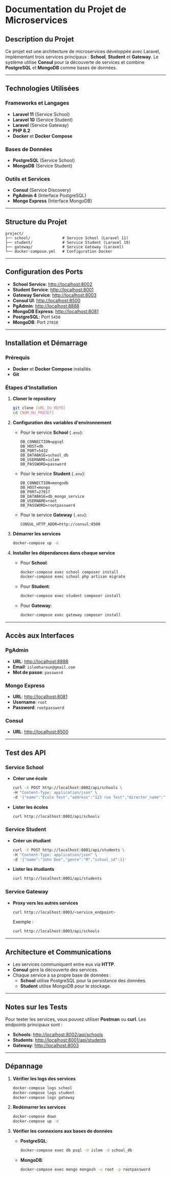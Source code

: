 # Documentation du Projet de Microservices

## Description du Projet
Ce projet est une architecture de microservices développée avec Laravel, implémentant trois services principaux : **School**, **Student** et **Gateway**. Le système utilise **Consul** pour la découverte de services et combine **PostgreSQL** et **MongoDB** comme bases de données.

---

## Technologies Utilisées

### Frameworks et Langages
- **Laravel 11** (Service School)
- **Laravel 10** (Service Student)
- **Laravel** (Service Gateway)
- **PHP 8.2**
- **Docker** et **Docker Compose**

### Bases de Données
- **PostgreSQL** (Service School)
- **MongoDB** (Service Student)

### Outils et Services
- **Consul** (Service Discovery)
- **PgAdmin 4** (Interface PostgreSQL)
- **Mongo Express** (Interface MongoDB)

---

## Structure du Projet

```plaintext
project/
├── school/              # Service School (Laravel 11)
├── student/             # Service Student (Laravel 10)
├── gateway/             # Service Gateway (Laravel)
└── docker-compose.yml   # Configuration Docker
```

---

## Configuration des Ports

- **School Service**: [http://localhost:8002](http://localhost:8002)
- **Student Service**: [http://localhost:8001](http://localhost:8001)
- **Gateway Service**: [http://localhost:8003](http://localhost:8003)
- **Consul UI**: [http://localhost:8500](http://localhost:8500)
- **PgAdmin**: [http://localhost:8888](http://localhost:8888)
- **MongoDB Express**: [http://localhost:8081](http://localhost:8081)
- **PostgreSQL**: Port `5450`
- **MongoDB**: Port `27018`

---

## Installation et Démarrage

### Prérequis
- **Docker** et **Docker Compose** installés
- **Git**

### Étapes d'Installation

1. **Cloner le repository**
   ```bash
   git clone [URL_DU_REPO]
   cd [NOM_DU_PROJET]
   ```

2. **Configuration des variables d'environnement**

   - Pour le service **School** (`.env`):
     ```env
     DB_CONNECTION=pgsql
     DB_HOST=db
     DB_PORT=5432
     DB_DATABASE=school_db
     DB_USERNAME=islem
     DB_PASSWORD=password
     ```

   - Pour le service **Student** (`.env`):
     ```env
     DB_CONNECTION=mongodb
     DB_HOST=mongo
     DB_PORT=27017
     DB_DATABASE=db_mongo_service
     DB_USERNAME=root
     DB_PASSWORD=rootpassword
     ```

   - Pour le service **Gateway** (`.env`):
     ```env
     CONSUL_HTTP_ADDR=http://consul:8500
     ```

3. **Démarrer les services**
   ```bash
   docker-compose up -d
   ```

4. **Installer les dépendances dans chaque service**

   - Pour **School**:
     ```bash
     docker-compose exec school composer install
     docker-compose exec school php artisan migrate
     ```

   - Pour **Student**:
     ```bash
     docker-compose exec student composer install
     ```

   - Pour **Gateway**:
     ```bash
     docker-compose exec gateway composer install
     ```

---

## Accès aux Interfaces

### PgAdmin
- **URL**: [http://localhost:8888](http://localhost:8888)
- **Email**: `islemharoun@gmail.com`
- **Mot de passe**: `password`

### Mongo Express
- **URL**: [http://localhost:8081](http://localhost:8081)
- **Username**: `root`
- **Password**: `rootpassword`

### Consul
- **URL**: [http://localhost:8500](http://localhost:8500)

---

## Test des API

### Service School

- **Créer une école**
  ```bash
  curl -X POST http://localhost:8002/api/schools \
  -H "Content-Type: application/json" \
  -d '{"name":"École Test","address":"123 rue Test","director_name":"John Doe"}'
  ```

- **Lister les écoles**
  ```bash
  curl http://localhost:8002/api/schools
  ```

### Service Student

- **Créer un étudiant**
  ```bash
  curl -X POST http://localhost:8001/api/students \
  -H "Content-Type: application/json" \
  -d '{"name":"John Doe","genre":"M","school_id":1}'
  ```

- **Lister les étudiants**
  ```bash
  curl http://localhost:8001/api/students
  ```

### Service Gateway

- **Proxy vers les autres services**
  ```bash
  curl http://localhost:8003/<service_endpoint>
  ```
  Exemple :
  ```bash
  curl http://localhost:8003/api/schools
  ```

---

## Architecture et Communications

- Les services communiquent entre eux via **HTTP**.
- **Consul** gère la découverte des services.
- Chaque service a sa propre base de données :
  - **School** utilise PostgreSQL pour la persistance des données.
  - **Student** utilise MongoDB pour le stockage.

---

## Notes sur les Tests

Pour tester les services, vous pouvez utiliser **Postman** ou **curl**. Les endpoints principaux sont :

- **Schools**: [http://localhost:8002/api/schools](http://localhost:8002/api/schools)
- **Students**: [http://localhost:8001/api/students](http://localhost:8001/api/students)
- **Gateway**: [http://localhost:8003](http://localhost:8003)

---

## Dépannage

1. **Vérifier les logs des services**
   ```bash
   docker-compose logs school
   docker-compose logs student
   docker-compose logs gateway
   ```

2. **Redémarrer les services**
   ```bash
   docker-compose down
   docker-compose up -d
   ```

3. **Vérifier les connexions aux bases de données**

   - **PostgreSQL**:
     ```bash
     docker-compose exec db psql -U islem -d school_db
     ```

   - **MongoDB**:
     ```bash
     docker-compose exec mongo mongosh -u root -p rootpassword
     ```